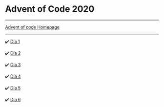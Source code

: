 # Advent of Code 2020 
***
[Advent of code Homepage](https://adventofcode.com/)

***
:heavy_check_mark:  [Día 1](scripts/day1)

:heavy_check_mark:  [Día 2](scripts/day2) 

:heavy_check_mark:  [Día 3](scripts/day3) 

:heavy_check_mark:  [Día 4](scripts/day4) 

:heavy_check_mark:  [Día 5](scripts/day5) 

:heavy_check_mark:  [Día 6](scripts/day6) 
